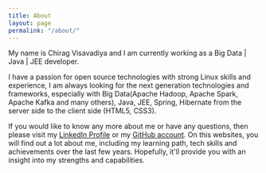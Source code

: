```yaml
---
title: About
layout: page
permalink: "/about/"
---
```


My name is Chirag Visavadiya and I am currently working as a Big Data \| Java \| JEE developer.

I have a passion for open source technologies with strong Linux skills and experience, I am always looking for the next generation technologies and frameworks, especially with Big Data(Apache Hadoop, Apache Spark, Apache Kafka and many others), Java, JEE, Spring, Hibernate from the server side to the client side (HTML5, CSS3).

If you would like to know any more about me or have any questions, then please visit my [LinkedIn Profile](https://linkedin.com/in/chiragvisavadiya) or my [GitHub account](https://github.com/cypherkaka). On this websites, you will find out a lot about me, including my learning path, tech skills and achievements over the last few years. Hopefully, it'll provide you with an insight into my strengths and capabilities.
